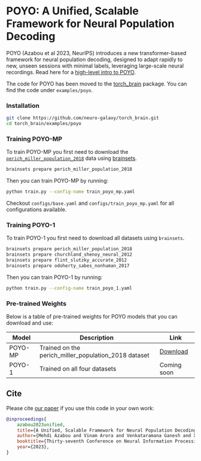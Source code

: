 # POYO: A Unified, Scalable Framework for Neural Population Decoding

POYO (Azabou et al 2023, NeurIPS) introduces a new transformer-based framework for neural population decoding, designed to adapt rapidly to new, unseen sessions with minimal labels, leveraging large-scale neural recordings. Read here for a [high-level intro to POYO](https://poyo-brain.github.io/).

The code for POYO has been moved to the [torch_brain](https://github.com/neuro-galaxy/torch_brain) package. You can find the code under `examples/poyo`.

### Installation

```bash
git clone https://github.com/neuro-galaxy/torch_brain.git
cd torch_brain/examples/poyo
````

### Training POYO-MP
To train POYO-MP you first need to download the [`perich_miller_population_2018`](https://brainsets.readthedocs.io/en/latest/glossary/brainsets.html#perich-miller-population-2018) data using [brainsets](https://github.com/neuro-galaxy/brainsets).

```bash
brainsets prepare perich_miller_population_2018
```

Then you can train POYO-MP by running:

```bash
python train.py --config-name train_poyo_mp.yaml
```

Checkout `configs/base.yaml` and `configs/train_poyo_mp.yaml` for all configurations available.

### Training POYO-1
To train POYO-1 you first need to download all datasets using `brainsets`.

```bash
brainsets prepare perich_miller_population_2018
brainsets prepare churchland_shenoy_neural_2012
brainsets prepare flint_slutzky_accurate_2012
brainsets prepare odoherty_sabes_nonhuman_2017
```

Then you can train POYO-1 by running:

```bash
python train.py --config-name train_poyo_1.yaml
```

### Pre-trained Weights

Below is a table of pre-trained weights for POYO models that you can download and use:

| Model | Description | Link |
|-------|-------------|------|
| POYO-MP | Trained on the perich_miller_population_2018 dataset | [Download](https://torch-brain.s3.amazonaws.com/model-zoo/poyo_mp.ckpt) |
| POYO-1 | Trained on all four datasets | Coming soon |

## Cite
Please cite [our paper](https://papers.nips.cc/paper_files/paper/2023/hash/8ca113d122584f12a6727341aaf58887-Abstract-Conference.html) if you use this code in your own work:

```bibtex
@inproceedings{
    azabou2023unified,
    title={A Unified, Scalable Framework for Neural Population Decoding},
    author={Mehdi Azabou and Vinam Arora and Venkataramana Ganesh and Ximeng Mao and Santosh Nachimuthu and Michael Mendelson and Blake Richards and Matthew Perich and Guillaume Lajoie and Eva L. Dyer},
    booktitle={Thirty-seventh Conference on Neural Information Processing Systems},
    year={2023},
}
```
